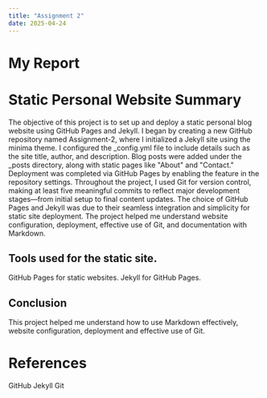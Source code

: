 ```yaml
---
title: "Assignment 2"
date: 2025-04-24
---
```


# My Report 
# Static Personal Website Summary
The objective of this project is to set up and deploy a static personal blog website using GitHub Pages and Jekyll. 
I began by creating a new GitHub repository named Assignment-2, where I initialized a Jekyll site using the minima theme. I configured the _config.yml file to include details such as the site title, author, and description. Blog posts were added under the _posts directory, along with static pages like "About" and "Contact." Deployment was completed via GitHub Pages by enabling the feature in the repository settings. Throughout the project, I used Git for version control, making at least five meaningful commits to reflect major development stages—from initial setup to final content updates. The choice of GitHub Pages and Jekyll was due to their seamless integration and simplicity for static site deployment. The project helped me understand website configuration, deployment, effective use of Git, and documentation with Markdown.


## Tools used for the static site.
GitHub Pages for static websites.
Jekyll for GitHub Pages.


## Conclusion
 This project helped me understand how to use Markdown effectively, website configuration, deployment and effective use of Git.
 
# References
GitHub 
Jekyll
Git 
